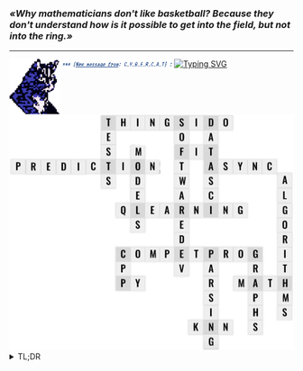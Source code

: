 <h3><i>«Why mathematicians don't like basketball? Because they don't understand how is it possible to get into the field, but not into the ring.»</i></h3>
<hr>
<img align=left src="rpg_cat.png" width=18%>
<img align=left src="from.png" width=40%>
<a href="https://git.io/typing-svg"><img src="https://readme-typing-svg.demolab.com?font=VT323&size=22&duration=3750&pause=500&color=DFA5F7&multiline=true&repeat=false&width=800&height=200&lines=%E2%80%8E%E3%80%9FMeow+there%2C+traveler!+I+am+Cybercat%2C+the+chick's+who+owns+this+account+beloved+pet.;So%2C+about+me...+Wait%2C+everybody+loves+cats!+So%2C+about+my+owner...+Her+name+is+Alice.;Alice+does+Software+Development%2C+Data+Science%2C+Competitive+Programming+and+other+stuff.+;She+will+name+it+all+herself.+Cmon%2C+just+give+her+some+work%2C+she+can't+even+sit+idly+by!;Wait%2C+is+that+Cybernibble+I+can+smell%3F+Shoot%2C+for+real+it+is!+I+gotta+go%2C+cya!+＂" alt="Typing SVG" /></a>
<img src="domino.png">
<details>
  <summary>TL;DR</summary>
  <ul>
    <li>Software Development : Can make simple microservices and apps</li>
    <li>Data Science : Have understanding of NLP and some machine learning based models</li>
    <li>Tests : Able to test apps with asserts or manual testing
    <li>Fit : Experienced in working with Scikit-learn and can train a model with test dataset</li>
    <li>Prediction Models : Know how to make a prediction with regression models
    <li>Async : Familiar with asynchronous programming and some of its libraries on Python and C++
    <li>Algorithms : Created a lot of algorithms both in competitive and production programming
    <li>Q-learning : Currently discovering this machine learning theme
    <li>Competitive Programming : Going for international level competitions
  </ul>
</details>